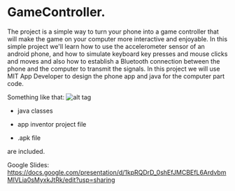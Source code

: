 # GameController.
The project is a simple way to turn your phone into a game controller that will make the game on your computer more interactive and enjoyable.
In this simple project we'll learn how to use the accelerometer sensor of an android phone, and how to simulate keyboard key presses and mouse clicks and moves and also how to establish a Bluetooth connection between the phone and the computer to transmit the signals.
In this project we will use MIT App Developer to design the phone app and java for the computer part code.

Something like that:
![alt tag](http://i.ytimg.com/vi/WTjahcbj52k/maxresdefault.jpg)

- java classes

- app inventor project file

- .apk file

are included.


Google Slides:    
https://docs.google.com/presentation/d/1kpRQDrD_0shEfJMCBEfL6ArdvbmMIVLia0sMyxkJtRk/edit?usp=sharing
